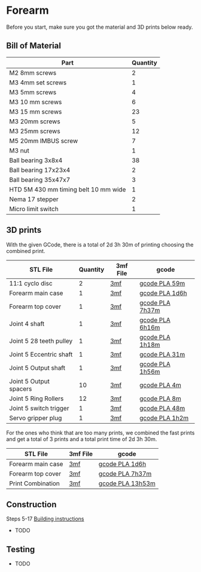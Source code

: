 # Forearm

Before you start, make sure you got the material and 3D prints below ready.

## Bill of Material

| Part | Quantity |
| ---- | -------- |
| M2 8mm screws | 2 |
| M3 4mm set screws | 1 |
| M3 5mm screws | 4 |
| M3 10 mm screws | 6 |
| M3 15 mm screws | 23 |
| M3 20mm screws | 5 |
| M3 25mm screws | 12 |
| M5 20mm IMBUS screw | 7 |
| M3 nut | 1 |
| Ball bearing 3x8x4 | 38 |
| Ball bearing 17x23x4 | 2 |
| Ball bearing 35x47x7 | 3 |
| HTD 5M 430 mm timing belt 10 mm wide | 1 |
| Nema 17 stepper | 2 |
| Micro limit switch | 1 |

## 3D prints

With the given GCode, there is a total of 2d 3h 30m of printing choosing the combined print.

| STL File | Quantity | 3mf File | gcode |
| -------- | -------- | -------- | ----- |
| 11:1 cyclo disc | 2 | [3mf](../STL/b_Forearm/11_1%20cyclo%20disc.3mf) | [gcode PLA 59m](../STL/b_Forearm/11_1%20cyclo%20disc_0.2mm_PLA_MK3S_59m.gcode) |
| Forearm main case | 1 | [3mf](../STL/b_Forearm/Forearm%20main%20case.3mf) | [gcode PLA 1d6h](../STL/b_Forearm/Forearm%20main%20case_0.2mm_PLA_MK3S_1d6h0m.gcode) |
| Forearm top cover | 1 | [3mf](../STL/b_Forearm/Forearm%20top%20cover.3mf) | [gcode PLA 7h37m](../STL/b_Forearm/Forearm%20top%20cover_0.2mm_PLA_MK3S_7h37m.gcode) |
| Joint 4 shaft | 1 | [3mf](../STL/b_Forearm/Joint%204%20shaft.3mf) | [gcode PLA 6h16m](../STL/b_Forearm/Joint%204%20shaft_0.2mm_PLA_MK3S_6h16m.gcode) |
| Joint 5 28 teeth pulley | 1 | [3mf](../STL/b_Forearm/Joint%205%2028%20teeth%20pulley.3mf) | [gcode PLA 1h18m](../STL/b_Forearm/Joint%205%2028%20teeth%20pulley_0.2mm_PLA_MK3S_1h18m.gcode) |
| Joint 5 Eccentric shaft | 1 | [3mf](../STL/b_Forearm/Joint%205%20Eccentric%20shaft.3mf) | [gcode PLA 31m](../STL/b_Forearm/Joint%205%20Eccentric%20shaft_0.2mm_PLA_MK3S_31m.gcode) |
| Joint 5 Output shaft | 1 | [3mf](../STL/b_Forearm/Joint%205%20Output%20shaft.3mf) | [gcode PLA 1h56m](../STL/b_Forearm/Joint%205%20Output%20shaft_0.2mm_PLA_MK3S_1h56m.gcode) |
| Joint 5 Output spacers | 10 | [3mf](../STL/b_Forearm/Joint%205%20Output%20spacers.3mf) | [gcode PLA 4m](../STL/b_Forearm/Joint%205%20Output%20spacers_0.2mm_PLA_MK3S_4m.gcode) |
| Joint 5 Ring Rollers | 12 | [3mf](../STL/b_Forearm/Joint%205%20ring%20rollers.3mf) | [gcode PLA 8m](../STL/b_Forearm/Joint%205%20ring%20rollers_0.2mm_PLA_MK3S_8m.gcode) |
| Joint 5 switch trigger | 1 | [3mf](../STL/b_Forearm/Joint%205%20switch%20trigger.3mf) | [gcode PLA 48m](../STL/b_Forearm/Joint%205%20switch%20trigger_0.2mm_PLA_MK3S_48m.gcode) |
| Servo gripper plug | 1 | [3mf](../STL/b_Forearm/Servo_gripper_plug.3mf) | [gcode PLA 1h2m](../STL/b_Forearm/Servo_gripper_plug_0.2mm_PLA_MK3S_1h2m.gcode) |

For the ones who think that are too many prints, we combined the fast prints and get a total of 3 prints and a total print time of 2d 3h 30m.

| STL File | 3mf File | gcode |
| -------- | -------- | ----- |
| Forearm main case | [3mf](../STL/b_Forearm/Forearm%20main%20case.3mf) | [gcode PLA 1d6h](../STL/b_Forearm/Forearm%20main%20case_0.2mm_PLA_MK3S_1d6h0m.gcode) |
| Forearm top cover | [3mf](../STL/b_Forearm/Forearm%20top%20cover.3mf) | [gcode PLA 7h37m](../STL/b_Forearm/Forearm%20top%20cover_0.2mm_PLA_MK3S_7h37m.gcode) |
| Print Combination | [3mf](../STL/b_Forearm/Print%20Combination.3mf) | [gcode PLA 13h53m](../STL/b_Forearm/Print%20Combination_0.2mm_PLA_MK3S_13h53m.gcode) |

## Construction

Steps 5-17
[Building instructions](../Original/Assembly%20instructions%203.1.pdf)
- TODO

## Testing

- TODO